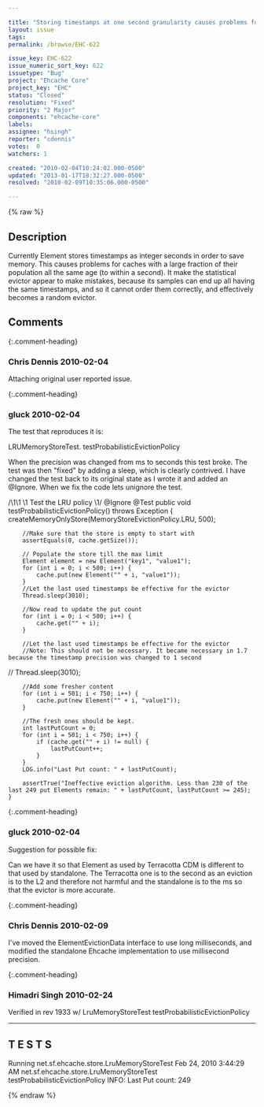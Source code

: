 ```yaml
---

title: "Storing timestamps at one second granularity causes problems for caches with a large fraction of Elements of a very similar age (the same to within a second)."
layout: issue
tags: 
permalink: /browse/EHC-622

issue_key: EHC-622
issue_numeric_sort_key: 622
issuetype: "Bug"
project: "Ehcache Core"
project_key: "EHC"
status: "Closed"
resolution: "Fixed"
priority: "2 Major"
components: "ehcache-core"
labels: 
assignee: "hsingh"
reporter: "cdennis"
votes:  0
watchers: 1

created: "2010-02-04T10:24:02.000-0500"
updated: "2013-01-17T18:32:27.000-0500"
resolved: "2010-02-09T10:35:06.000-0500"

---
```




{% raw %}



## Description

<div markdown="1" class="description">

Currently Element stores timestamps as integer seconds in order to save memory.  This causes problems for caches with a large fraction of their population all the same age (to within a second).  It make the statistical evictor appear to make mistakes, because its samples can end up all having the same timestamps, and so it cannot order them correctly, and effectively becomes a random evictor.

</div>

## Comments


{:.comment-heading}
### **Chris Dennis** <span class="date">2010-02-04</span>

<div markdown="1" class="comment">

Attaching original user reported issue.

</div>


{:.comment-heading}
### **gluck** <span class="date">2010-02-04</span>

<div markdown="1" class="comment">

The test that reproduces it is:

LRUMemoryStoreTest. testProbabilisticEvictionPolicy

When the precision was changed from ms to seconds this test broke. The test was then "fixed" by adding a sleep, which is clearly contrived. I have changed the test back to its original state as I wrote it and added an @Ignore. When we fix the code lets unignore the test.

/\1\1
     \1 Test the LRU policy
     \1/
    @Ignore
    @Test
    public void testProbabilisticEvictionPolicy() throws Exception {
        createMemoryOnlyStore(MemoryStoreEvictionPolicy.LRU, 500);

        //Make sure that the store is empty to start with
        assertEquals(0, cache.getSize());

        // Populate the store till the max limit
        Element element = new Element("key1", "value1");
        for (int i = 0; i < 500; i++) {
            cache.put(new Element("" + i, "value1"));
        }
        //Let the last used timestamps be effective for the evictor
        Thread.sleep(3010);

        //Now read to update the put count
        for (int i = 0; i < 500; i++) {
            cache.get("" + i);
        }

        //Let the last used timestamps be effective for the evictor
        //Note: This should not be necessary. It became necessary in 1.7 because the timestamp precision was changed to 1 second
//        Thread.sleep(3010);


        //Add some fresher content
        for (int i = 501; i < 750; i++) {
            cache.put(new Element("" + i, "value1"));
        }

        //The fresh ones should be kept.
        int lastPutCount = 0;
        for (int i = 501; i < 750; i++) {
            if (cache.get("" + i) != null) {
                lastPutCount++;
            }
        }
        LOG.info("Last Put count: " + lastPutCount);

        assertTrue("Ineffective eviction algorithm. Less than 230 of the last 249 put Elements remain: " + lastPutCount, lastPutCount >= 245);
    }

</div>


{:.comment-heading}
### **gluck** <span class="date">2010-02-04</span>

<div markdown="1" class="comment">

Suggestion for possible fix:

Can we have it so that Element as used by Terracotta CDM is different to that used by standalone. The Terracotta one is to the second as an eviction is to the L2 and therefore not harmful and the standalone is to the ms so that the evictor is more accurate.

</div>


{:.comment-heading}
### **Chris Dennis** <span class="date">2010-02-09</span>

<div markdown="1" class="comment">

I've moved the ElementEvictionData interface to use long milliseconds, and modified the standalone Ehcache implementation to use millisecond precision.

</div>


{:.comment-heading}
### **Himadri Singh** <span class="date">2010-02-24</span>

<div markdown="1" class="comment">

Verified in rev 1933 w/ LruMemoryStoreTest testProbabilisticEvictionPolicy

-------------------------------------------------------
 T E S T S
-------------------------------------------------------
Running net.sf.ehcache.store.LruMemoryStoreTest
Feb 24, 2010 3:44:29 AM net.sf.ehcache.store.LruMemoryStoreTest testProbabilisticEvictionPolicy
INFO: Last Put count: 249

</div>



{% endraw %}
